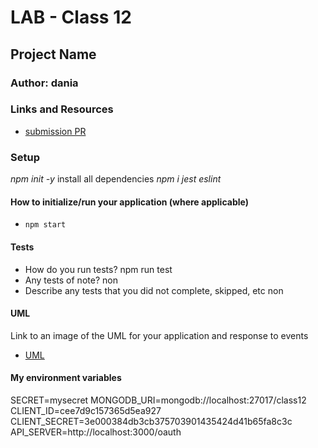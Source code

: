 # LAB - Class 12

## Project Name

### Author: dania

### Links and Resources

- [submission PR](https://github.com/401-advanced-javascript-dania/Lab-Class-12/pull/2)



### Setup
*npm init -y*
install all dependencies *npm i jest eslint*
#### How to initialize/run your application (where applicable)

- `npm start`

#### Tests

- How do you run tests?
npm run test
- Any tests of note?
non
- Describe any tests that you did not complete, skipped, etc
non
#### UML

Link to an image of the UML for your application and response to events
- [UML](https://github.com/401-advanced-javascript-dania/Lab-Class-12/blob/withMongo/IMG_20200212_222152.jpg)

####  My environment variables
SECRET=mysecret
MONGODB_URI=mongodb://localhost:27017/class12
CLIENT_ID=cee7d9c157365d5ea927
CLIENT_SECRET=3e000384db3cb375703901435424d41b65fa8c3c
API_SERVER=http://localhost:3000/oauth
